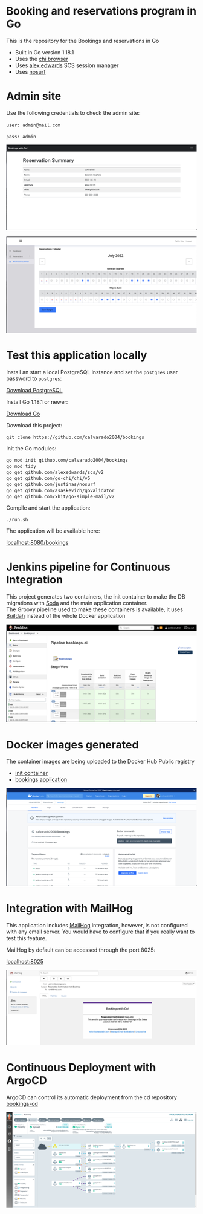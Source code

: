 # Booking and reservations program in Go

This is the repository for the Bookings and reservations in Go

- Built in Go version 1.18.1
- Uses the [chi browser](github.com/go-chi/chi/v5)
- Uses [alex edwards](github.com/alexedwards/scs/v2) SCS session manager 
- Uses [nosurf](github.com/justinas/nosurf) 

# Admin site

Use the following credentials to check the admin site:

`user: admin@mail.com`

`pass: admin`

![Reservation](./images/reservation.png)

![Calendar](./images/calendar.png)

# Test this application locally

Install an start a local PostgreSQL instance and set the `postgres` user password to `postgres`:

[Download PostgreSQL](https://www.postgresql.org/download/)

Install Go 1.18.1 or newer:

[Download Go](https://go.dev/dl/)

Download this project:

```
git clone https://github.com/calvarado2004/bookings
```

Init the Go modules:

```
go mod init github.com/calvarado2004/bookings
go mod tidy
go get github.com/alexedwards/scs/v2
go get github.com/go-chi/chi/v5
go get github.com/justinas/nosurf
go get github.com/asaskevich/govalidator 
go get github.com/xhit/go-simple-mail/v2
```

Compile and start the application:

```
./run.sh
```

The application will be available here: 

[localhost:8080/bookings](http://localhost:8080/bookings)


# Jenkins pipeline for Continuous Integration

This project generates two containers, the init container to make the DB migrations with [Soda](https://gobuffalo.io/documentation/database/migrations/) and the main application container.
\
The Groovy pipeline used to make these containers is available, it uses [Buildah](https://buildah.io/) instead of the whole Docker application

![Jenkins](./images/jenkins.png)

# Docker images generated

The container images are being uploaded to the Docker Hub Public registry

- [init container](https://hub.docker.com/repository/docker/calvarado2004/bookings-init)
- [bookings application](https://hub.docker.com/repository/docker/calvarado2004/bookings)

![Docker Hub](./images/docker-hub.png)

# Integration with MailHog

This application includes [MailHog](https://github.com/mailhog/MailHog) integration, however, is not configured with any email server. You would have to configure that if you really want to test this feature.

MailHog by default can be accessed through the port 8025:

[localhost:8025](http://localhost:8025)

![MailHog](./images/mailhog.png)

# Continuous Deployment with ArgoCD

ArgoCD can control its automatic deployment from the cd repository [bookings-cd](https://github.com/calvarado2004/bookings-cd)

![ArgoCD](./images/argocd.png)
